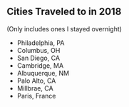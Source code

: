 ## Cities Traveled to in 2018

(Only includes ones I stayed overnight)

* Philadelphia, PA
* Columbus, OH
* San Diego, CA
* Cambridge, MA
* Albuquerque, NM
* Palo Alto, CA
* Millbrae, CA
* Paris, France
